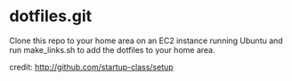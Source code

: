 dotfiles.git
============
Clone this repo to your home area on an EC2 instance running Ubuntu and run
make_links.sh to add the dotfiles to your home area.

credit: http://github.com/startup-class/setup
